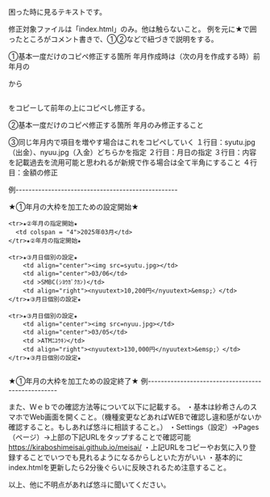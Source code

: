 困った時に見るテキストです。

修正対象ファイルは「index.html」のみ。他は触らないこと。
例を元に★で囲ったところがコメント書きで、①②などで紐づきで説明をする。


①基本一度だけのコピペ修正する箇所
年月作成時は（次の月を作成する時）前年月の
<table>から</table>をコピーして前年の上にコピペし修正する。

②基本一度だけのコピペ修正する箇所
年月のみ修正すること

③同じ年月内で項目を増やす場合はこれをコピペしていく
１行目：syutu.jpg（出金）、nyuu.jpg（入金）どちらかを指定
２行目：月日の指定
３行目：内容を記載過去を流用可能と思われるが新規で作る場合は全て半角にすること
４行目：金額の修正

例--------------------------------------------------
<table>★①年月の大枠を加工ための設定開始★

    <tr>★②年月の指定開始★
      <td colspan = "4">2025年03月</td>
    </tr>★②年月の指定開始★

    <tr>★③月日個別の設定★
        <td align="center"><img src=syutu.jpg></td>
        <td align="center">03/06</td>
        <td >SMBC(ｼﾖｳｶﾞｸｶﾝ)</td>
        <td align="right"><nyuutext>10,200円</nyuutext>&emsp;〉</td>
    </tr>★③月日個別の設定★

    <tr>★③月日個別の設定★
        <td align="center"><img src=nyuu.jpg></td>
        <td align="center">03/05</td>
        <td >ATMﾆﾕｳｷﾝ</td>
        <td align="right"><nyuutext>130,000円</nyuutext>&emsp;〉</td>
    </tr>★③月日個別の設定★

</table>★①年月の大枠を加工ための設定終了★
例--------------------------------------------------

また、Ｗｅｂでの確認方法等について以下に記載する。
・基本は紗希さんのスマホでWeb画面を開くこと。（機種変更などあればWEBで確認し違和感がないか確認すること。もしあれば悠斗に相談すること。）
・Settings（設定）→Pages（ページ）→上部の下記URLをタップすることで確認可能
https://kiraboshimeisai.github.io/meisai/
・上記URLをコピーやお気に入り登録することでいつでも見れるようになるからしといた方がいい
・基本的にindex.htmlを更新したら2分後ぐらいに反映されるため注意すること。

以上、他に不明点があれば悠斗に聞いてください。
